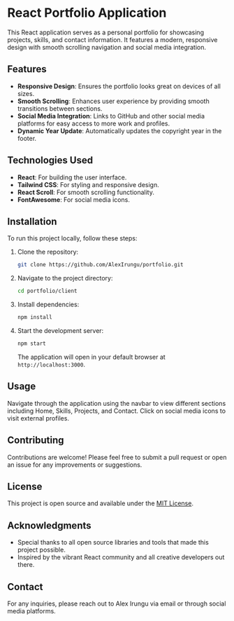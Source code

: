 # React Portfolio Application

This React application serves as a personal portfolio for showcasing projects, skills, and contact information. It features a modern, responsive design with smooth scrolling navigation and social media integration.

## Features

- **Responsive Design**: Ensures the portfolio looks great on devices of all sizes.
- **Smooth Scrolling**: Enhances user experience by providing smooth transitions between sections.
- **Social Media Integration**: Links to GitHub and other social media platforms for easy access to more work and profiles.
- **Dynamic Year Update**: Automatically updates the copyright year in the footer.

## Technologies Used

- **React**: For building the user interface.
- **Tailwind CSS**: For styling and responsive design.
- **React Scroll**: For smooth scrolling functionality.
- **FontAwesome**: For social media icons.

## Installation

To run this project locally, follow these steps:

1. Clone the repository:
   ```bash
   git clone https://github.com/AlexIrungu/portfolio.git
   ```
2. Navigate to the project directory:
   ```bash
   cd portfolio/client
   ```
3. Install dependencies:
   ```bash
   npm install
   ```
4. Start the development server:
   ```bash
   npm start
   ```
   The application will open in your default browser at `http://localhost:3000`.

## Usage

Navigate through the application using the navbar to view different sections including Home, Skills, Projects, and Contact. Click on social media icons to visit external profiles.

## Contributing

Contributions are welcome! Please feel free to submit a pull request or open an issue for any improvements or suggestions.

## License

This project is open source and available under the [MIT License](LICENSE).

## Acknowledgments

- Special thanks to all open source libraries and tools that made this project possible.
- Inspired by the vibrant React community and all creative developers out there.

## Contact

For any inquiries, please reach out to Alex Irungu via email or through social media platforms.
```